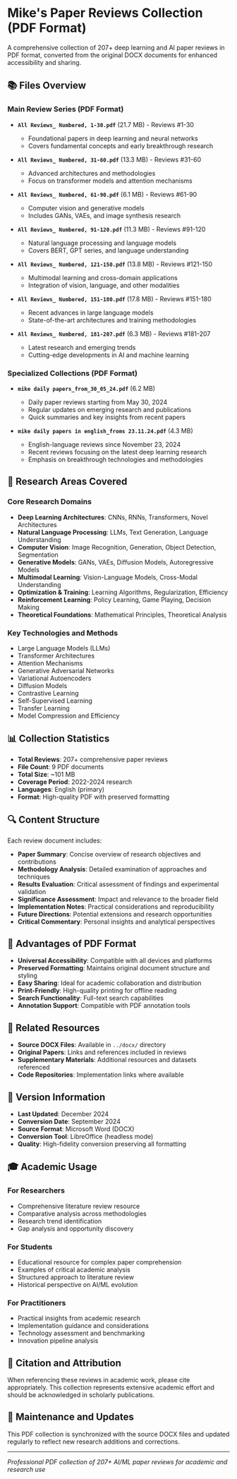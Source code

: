 # Mike's Paper Reviews Collection (PDF Format)

A comprehensive collection of 207+ deep learning and AI paper reviews in PDF format, converted from the original DOCX documents for enhanced accessibility and sharing.

## 📚 Files Overview

### Main Review Series (PDF Format)
- **`All Reviews_ Numbered, 1-30.pdf`** (21.7 MB) - Reviews #1-30
  - Foundational papers in deep learning and neural networks
  - Covers fundamental concepts and early breakthrough research

- **`All Reviews_ Numbered, 31-60.pdf`** (13.3 MB) - Reviews #31-60  
  - Advanced architectures and methodologies
  - Focus on transformer models and attention mechanisms

- **`All Reviews_ Numbered, 61-90.pdf`** (6.1 MB) - Reviews #61-90
  - Computer vision and generative models
  - Includes GANs, VAEs, and image synthesis research

- **`All Reviews_ Numbered, 91-120.pdf`** (11.3 MB) - Reviews #91-120
  - Natural language processing and language models
  - Covers BERT, GPT series, and language understanding

- **`All Reviews_ Numbered, 121-150.pdf`** (13.8 MB) - Reviews #121-150
  - Multimodal learning and cross-domain applications
  - Integration of vision, language, and other modalities

- **`All Reviews_ Numbered, 151-180.pdf`** (17.8 MB) - Reviews #151-180
  - Recent advances in large language models
  - State-of-the-art architectures and training methodologies

- **`All Reviews_ Numbered, 181-207.pdf`** (6.3 MB) - Reviews #181-207
  - Latest research and emerging trends
  - Cutting-edge developments in AI and machine learning

### Specialized Collections (PDF Format)
- **`mike daily papers_from_30_05_24.pdf`** (6.2 MB)
  - Daily paper reviews starting from May 30, 2024
  - Regular updates on emerging research and publications
  - Quick summaries and key insights from recent papers

- **`mike daily papers in english_froms 23.11.24.pdf`** (4.3 MB)
  - English-language reviews since November 23, 2024
  - Recent reviews focusing on the latest deep learning research
  - Emphasis on breakthrough technologies and methodologies

## 🎯 Research Areas Covered

### Core Research Domains
- **Deep Learning Architectures**: CNNs, RNNs, Transformers, Novel Architectures
- **Natural Language Processing**: LLMs, Text Generation, Language Understanding
- **Computer Vision**: Image Recognition, Generation, Object Detection, Segmentation
- **Generative Models**: GANs, VAEs, Diffusion Models, Autoregressive Models
- **Multimodal Learning**: Vision-Language Models, Cross-Modal Understanding
- **Optimization & Training**: Learning Algorithms, Regularization, Efficiency
- **Reinforcement Learning**: Policy Learning, Game Playing, Decision Making
- **Theoretical Foundations**: Mathematical Principles, Theoretical Analysis

### Key Technologies and Methods
- Large Language Models (LLMs)
- Transformer Architectures
- Attention Mechanisms
- Generative Adversarial Networks
- Variational Autoencoders
- Diffusion Models
- Contrastive Learning
- Self-Supervised Learning
- Transfer Learning
- Model Compression and Efficiency

## 📊 Collection Statistics

- **Total Reviews**: 207+ comprehensive paper reviews
- **File Count**: 9 PDF documents
- **Total Size**: ~101 MB
- **Coverage Period**: 2022-2024 research
- **Languages**: English (primary)
- **Format**: High-quality PDF with preserved formatting

## 🔍 Content Structure

Each review document includes:
- **Paper Summary**: Concise overview of research objectives and contributions
- **Methodology Analysis**: Detailed examination of approaches and techniques
- **Results Evaluation**: Critical assessment of findings and experimental validation
- **Significance Assessment**: Impact and relevance to the broader field
- **Implementation Notes**: Practical considerations and reproducibility
- **Future Directions**: Potential extensions and research opportunities
- **Critical Commentary**: Personal insights and analytical perspectives

## 📱 Advantages of PDF Format

- **Universal Accessibility**: Compatible with all devices and platforms
- **Preserved Formatting**: Maintains original document structure and styling
- **Easy Sharing**: Ideal for academic collaboration and distribution
- **Print-Friendly**: High-quality printing for offline reading
- **Search Functionality**: Full-text search capabilities
- **Annotation Support**: Compatible with PDF annotation tools

## 🔗 Related Resources

- **Source DOCX Files**: Available in `../docx/` directory
- **Original Papers**: Links and references included in reviews
- **Supplementary Materials**: Additional resources and datasets referenced
- **Code Repositories**: Implementation links where available

## 📅 Version Information

- **Last Updated**: December 2024
- **Conversion Date**: September 2024
- **Source Format**: Microsoft Word (DOCX)
- **Conversion Tool**: LibreOffice (headless mode)
- **Quality**: High-fidelity conversion preserving all formatting

## 🎓 Academic Usage

### For Researchers
- Comprehensive literature review resource
- Comparative analysis across methodologies  
- Research trend identification
- Gap analysis and opportunity discovery

### For Students
- Educational resource for complex paper comprehension
- Examples of critical academic analysis
- Structured approach to literature review
- Historical perspective on AI/ML evolution

### For Practitioners
- Practical insights from academic research
- Implementation guidance and considerations
- Technology assessment and benchmarking
- Innovation pipeline analysis

## 📝 Citation and Attribution

When referencing these reviews in academic work, please cite appropriately. This collection represents extensive academic effort and should be acknowledged in scholarly publications.

## 🔄 Maintenance and Updates

This PDF collection is synchronized with the source DOCX files and updated regularly to reflect new research additions and corrections.

---
*Professional PDF collection of 207+ AI/ML paper reviews for academic and research use*
